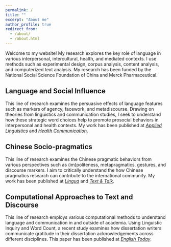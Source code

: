 ```yaml
---
permalink: /
title: ""
excerpt: "About me"
author_profile: true
redirect_from: 
  - /about/
  - /about.html
---
```


Welcome to my website! My research explores the key role of language in various interpersonal, intercultural, health, and mediated contexts. I use methods such as experimental design, corpus analysis, content analysis, and computerized text analysis. My research has been funded by the National Social Science Foundation of China and Merck Pharmaceutical.


Language and Social Influence
-----

This line of research examines the persuasive effects of language features such as markers of agency, facework, and metadiscourse. Drawing on theories from linguistics and communication studies, I seek to understand how these strategic word choices help to promote prosocial behaviors in interpersonal and health contexts. My work has been published at [_Applied Linguistics_](https://jamesmianjia.github.io/files/Jia_2022_AL.pdf) and [_Health Communication_](https://jamesmianjia.github.io/files/Zhang_Jia_McGlone_HC.pdf).

Chinese Socio-pragmatics
-----

This line of research examines the Chinese pragmatic behaviors from various perspectives such as (im)politeness, metapragmatics, gestures, and discourse markers. I aim to critically understand the how Chinese pragmatics research can contribute to the international community. My work has been published at [_Lingua_](https://jamesmianjia.github.io/files/Jia_Yang_2021_Lingua.pdf) and [_Text & Talk_](https://jamesmianjia.github.io/files/Jia_Yao_2022_TT.pdf).


Computational Approaches to Text and Discourse
-----

This line of research employs various computational methods to understand language and communication in and outside of academia. Using Linguistic Inquiry and Word Count, a recent study examines how dissertation writers communicate gratitude in their dissertation acknowledgements across different disciplines. 
This paper has been published at [_English Today_](https://jamesmianjia.github.io/files/Jia_An_ET.pdf).
